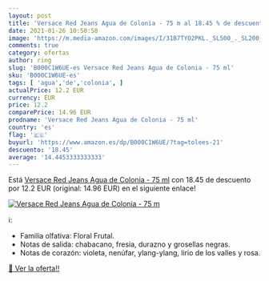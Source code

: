 ```yaml
---
layout: post
title: 'Versace Red Jeans Agua de Colonia - 75 m al 18.45 % de descuento'
date: 2021-01-26 10:50:58
image: 'https://m.media-amazon.com/images/I/31B7TYO2PKL._SL500_._SL200_.jpg'
comments: true
category: ofertas
author: ring
slug: 'B000C1W6UE-es Versace Red Jeans Agua de Colonia - 75 ml'
sku: 'B000C1W6UE-es'
tags: [ 'agua','de','colonia', ]
actualPrice: 12.2 EUR
currency: EUR
price: 12.2
comparePrice: 14.96 EUR
prodname: 'Versace Red Jeans Agua de Colonia - 75 ml'
country: 'es'
flag: '🇪🇸'
buyurl: 'https://www.amazon.es/dp/B000C1W6UE/?tag=tolees-21'
descuento: '18.45'
average: '14.4453333333333'
---
```


Está [Versace Red Jeans Agua de Colonia - 75 ml](https://www.amazon.es/dp/B000C1W6UE/?tag=tolees-21) con 18.45 de descuento por 12.2 EUR (original: 14.96 EUR) en el siguiente enlace!

[![Versace Red Jeans Agua de Colonia - 75 m](https://m.media-amazon.com/images/I/31B7TYO2PKL._SL500_._SL200_.jpg)](https://www.amazon.es/dp/B000C1W6UE/?tag=tolees-21)

ℹ️:

- Familia olfativa: Floral Frutal.
- Notas de salida: chabacano, fresia, durazno y grosellas negras.
- Notas de corazón: violeta, nenúfar, ylang-ylang, lirio de los valles y rosa.

[🛒 Ver la oferta!!](https://www.amazon.es/dp/B000C1W6UE/?tag=tolees-21)
